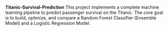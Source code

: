 **Titanic-Survival-Prediction**
This project implements a complete machine learning pipeline to predict passenger survival on the Titanic. The core goal is to build, optimize, and compare a Random Forest Classifier (Ensemble Model) and a Logistic Regression Model.
